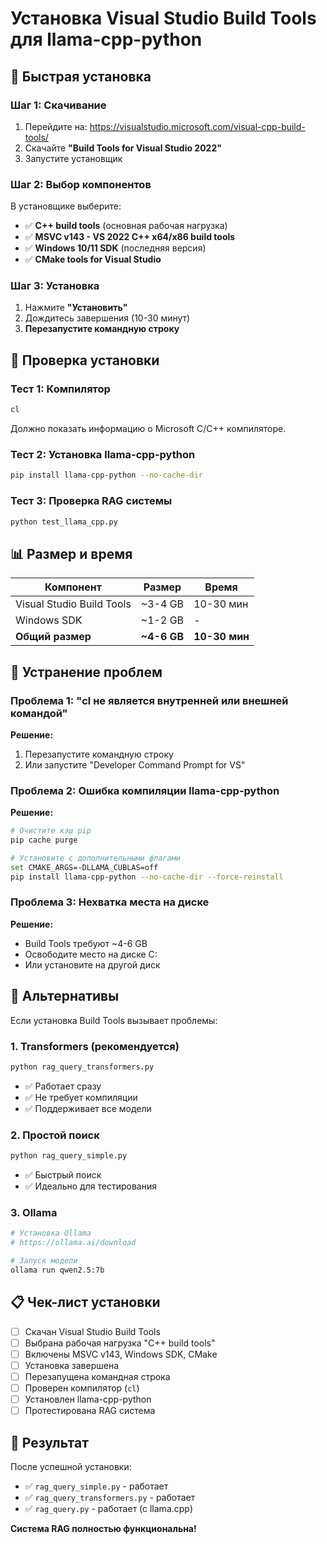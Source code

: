 # Установка Visual Studio Build Tools для llama-cpp-python

## 🚀 Быстрая установка

### Шаг 1: Скачивание
1. Перейдите на: https://visualstudio.microsoft.com/visual-cpp-build-tools/
2. Скачайте **"Build Tools for Visual Studio 2022"**
3. Запустите установщик

### Шаг 2: Выбор компонентов
В установщике выберите:
- ✅ **C++ build tools** (основная рабочая нагрузка)
- ✅ **MSVC v143 - VS 2022 C++ x64/x86 build tools**
- ✅ **Windows 10/11 SDK** (последняя версия)
- ✅ **CMake tools for Visual Studio**

### Шаг 3: Установка
1. Нажмите **"Установить"**
2. Дождитесь завершения (10-30 минут)
3. **Перезапустите командную строку**

## 🔧 Проверка установки

### Тест 1: Компилятор
```bash
cl
```
Должно показать информацию о Microsoft C/C++ компиляторе.

### Тест 2: Установка llama-cpp-python
```bash
pip install llama-cpp-python --no-cache-dir
```

### Тест 3: Проверка RAG системы
```bash
python test_llama_cpp.py
```

## 📊 Размер и время

| Компонент | Размер | Время |
|-----------|--------|-------|
| Visual Studio Build Tools | ~3-4 GB | 10-30 мин |
| Windows SDK | ~1-2 GB | - |
| **Общий размер** | **~4-6 GB** | **10-30 мин** |

## 🚨 Устранение проблем

### Проблема 1: "cl не является внутренней или внешней командой"
**Решение:**
1. Перезапустите командную строку
2. Или запустите "Developer Command Prompt for VS"

### Проблема 2: Ошибка компиляции llama-cpp-python
**Решение:**
```bash
# Очистите кэш pip
pip cache purge

# Установите с дополнительными флагами
set CMAKE_ARGS=-DLLAMA_CUBLAS=off
pip install llama-cpp-python --no-cache-dir --force-reinstall
```

### Проблема 3: Нехватка места на диске
**Решение:**
- Build Tools требуют ~4-6 GB
- Освободите место на диске C:
- Или установите на другой диск

## 🔄 Альтернативы

Если установка Build Tools вызывает проблемы:

### 1. Transformers (рекомендуется)
```bash
python rag_query_transformers.py
```
- ✅ Работает сразу
- ✅ Не требует компиляции
- ✅ Поддерживает все модели

### 2. Простой поиск
```bash
python rag_query_simple.py
```
- ✅ Быстрый поиск
- ✅ Идеально для тестирования

### 3. Ollama
```bash
# Установка Ollama
# https://ollama.ai/download

# Запуск модели
ollama run qwen2.5:7b
```

## 📋 Чек-лист установки

- [ ] Скачан Visual Studio Build Tools
- [ ] Выбрана рабочая нагрузка "C++ build tools"
- [ ] Включены MSVC v143, Windows SDK, CMake
- [ ] Установка завершена
- [ ] Перезапущена командная строка
- [ ] Проверен компилятор (`cl`)
- [ ] Установлен llama-cpp-python
- [ ] Протестирована RAG система

## 🎯 Результат

После успешной установки:
- ✅ `rag_query_simple.py` - работает
- ✅ `rag_query_transformers.py` - работает  
- ✅ `rag_query.py` - работает (с llama.cpp)

**Система RAG полностью функциональна!**
